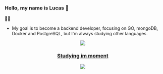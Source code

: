 ### Hello, my name is Lucas 👋

  👨‍💻
- My goal is to become a backend developer, focusing on GO, mongoDB, Docker and PostgreSQL, but I'm always studying other languages.

<div align="center" >
<a href="https://skillicons.dev"   >
  <img src="https://skillicons.dev/icons?i=git,ts,react,go,docker,mongodb,postgres," />
<br>
  <h3> 
  Studying im moment
  </h3> 
  <div>
  <a href="https://skillicons.dev"   >
    <img src="https://skillicons.dev/icons?i=prisma,tailwind,ts,react,nextjs" />
  </a>
    <a [![GitHub Streak](https://streak-stats.demolab.com?user=Ghenoo&theme=transparent&hide_border=true&border_radius=4.3)](https://git.io/streak-stats)>
    </a>
  </div>
 
